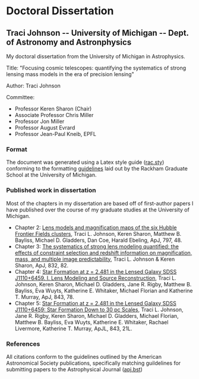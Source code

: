 # Doctoral Dissertation
## Traci Johnson -- University of Michigan -- Dept. of Astronomy and Astronphysics

My doctoral dissertation from the University of Michigan in Astrophysics.

Title: "Focusing cosmic telescopes: quantifying the systematics of strong lensing mass models in the era of precision lensing"

Author: Traci Johnson

Committee:
- Professor Keren Sharon (Chair)
- Associate Professor Chris Miller
- Professor Jon Miller
- Professor August Evrard
- Professor Jean-Paul Kneib, EPFL

### Format

The document was generated using a Latex style guide ([rac.sty](http://dept.math.lsa.umich.edu/graduate/templates/rac.sty)) conforming to the formatting [guidelines](http://www.rackham.umich.edu/students/navigate-degree/formatting-guidelines) laid out by the Rackham Graduate School at the University of Michigan.

### Published work in dissertation

Most of the chapters in my dissertation are based off of first-author papers I have published over the course of my graduate studies at the University of Michigan.

- Chapter 2: [Lens models and magnification maps of the six Hubble Frontier Fields clusters](http://adsabs.harvard.edu/abs/2014ApJ...797...48J), Traci L. Johnson, Keren Sharon, Matthew B. Bayliss, Michael D. Gladders, Dan Coe, Harald Ebeling, ApJ, 797,  48.
- Chapter 3: [The systematics of strong lens modeling quantified: the effects of constraint selection and redshift information on magnification, mass, and multiple image predictability](http://adsabs.harvard.edu/abs/2016ApJ...832...82J), Traci L. Johnson & Keren Sharon, ApJ, 832, 82.
- Chapter 4: [Star Formation at z = 2.481 in the Lensed Galaxy SDSS J1110+6459. I. Lens Modeling and Source Reconstruction](http://adsabs.harvard.edu/abs/2017ApJ...843...87J), Traci L. Johnson, Keren Sharon, Michael D. Gladders, Jane R. Rigby, Matthew B. Bayliss, Eva Wuyts, Katherine E. Whitaker, Michael Florian and Katherine T. Murray, ApJ, 843, 78.
- Chapter 5: [Star Formation at z = 2.481 in the Lensed Galaxy SDSS J1110+6459: Star Formation Down to 30 pc Scales](http://adsabs.harvard.edu/abs/2017ApJ...843L..21J), Traci L. Johnson, Jane R. Rigby, Keren Sharon, Michael D. Gladders, Michael Florian, Matthew B. Bayliss, Eva Wuyts, Katherine E. Whitaker, Rachael Livermore, Katherine T. Murray, ApJL, 843, 21L.

### References
All citations conform to the guidelines outlined by the American Astronomical Society publications, specifically matching guildelines for submitting papers to the Astrophysical Journal ([apj.bst](http://ads.harvard.edu/pubs/bibtex/astronat/apj/apj.bst))


